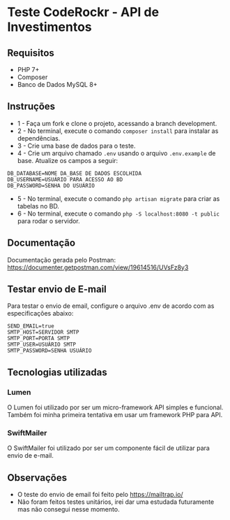# Teste CodeRockr - API de Investimentos

## Requisitos
* PHP 7+
* Composer
* Banco de Dados MySQL 8+

## Instruções

* 1 - Faça um fork e clone o projeto, acessando a branch development.
* 2 - No terminal, execute o comando ```composer install``` para instalar as dependências.
* 3 - Crie uma base de dados para o teste.
* 4 - Crie um arquivo chamado ```.env``` usando o arquivo ```.env.example``` de base. Atualize os campos a seguir:

```
DB_DATABASE=NOME DA_BASE DE DADOS ESCOLHIDA
DB_USERNAME=USUÁRIO PARA ACESSO AO BD
DB_PASSWORD=SENHA DO USUÁRIO
```
* 5 - No terminal, execute o comando ```php artisan migrate``` para criar as tabelas no BD.
* 6 - No terminal, execute o comando ```php -S localhost:8080 -t public``` para rodar o servidor.

## Documentação

Documentação gerada pelo Postman: https://documenter.getpostman.com/view/19614516/UVsFz8y3

## Testar envio de E-mail
Para testar o envio de email, configure o arquivo .env de acordo com as especificações abaixo:
```
SEND_EMAIL=true
SMTP_HOST=SERVIDOR SMTP
SMTP_PORT=PORTA SMTP
SMTP_USER=USUÁRIO SMTP
SMTP_PASSWORD=SENHA USUÁRIO
```

## Tecnologias utilizadas
### Lumen
O Lumen foi utilizado por ser um micro-framework API simples e funcional. Também foi minha primeira tentativa em usar um framework PHP para API.
### SwiftMailer
O SwiftMailer foi utilizado por ser um componente fácil de utilizar para envio de e-mail.


## Observações
* O teste do envio de email foi feito pelo https://mailtrap.io/
* Não foram feitos testes unitários, irei dar uma estudada futuramente mas não consegui nesse momento.